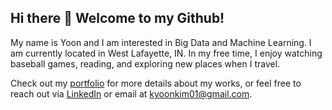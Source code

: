 ## Hi there 👋 Welcome to my Github!

My name is Yoon and I am interested in Big Data and Machine Learning. I am currently located in West Lafayette, IN. In my free time, I enjoy watching baseball games, reading, and exploring new places when I travel.


Check out my [portfolio](https://kyeungyoonkim.github.io) for more details about my works, or feel free to reach out via [LinkedIn](https://www.linkedin.com/in/kyoonkim) or email at [kyoonkim01@gmail.com](kyoonkim01@gmail.com).


<!--
**kyeungyoonkim/kyeungyoonkim** is a ✨ _special_ ✨ repository because its `README.md` (this file) appears on your GitHub profile.

Here are some ideas to get you started:

- 🔭 I’m currently working on ...
- 🌱 I’m currently learning ...
- 👯 I’m looking to collaborate on ...
- 🤔 I’m looking for help with ...
- 💬 Ask me about ...
- 📫 How to reach me: ...
- 😄 Pronouns: ...
- ⚡ Fun fact: ...
-->
